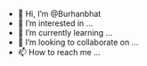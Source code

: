 - 👋 Hi, I’m @Burhanbhat
- 👀 I’m interested in ...
- 🌱 I’m currently learning ...
- 💞️ I’m looking to collaborate on ...
- 📫 How to reach me ...

<!---
Burhanbhat/Burhanbhat is a ✨ special ✨ repository because its `README.md` (this file) appears on your GitHub profile.
You can click the Preview link to take a look at your changes.
--->
